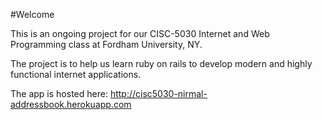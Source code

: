 #Welcome

This is an ongoing project for our CISC-5030 Internet and Web Programming class at Fordham University, NY.

The project is to help us learn ruby on rails to develop modern and highly functional internet applications.

The app is hosted here:
http://cisc5030-nirmal-addressbook.herokuapp.com